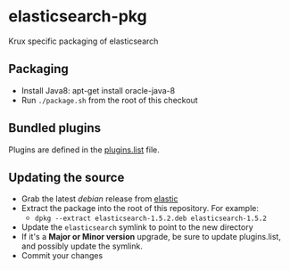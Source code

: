 # elasticsearch-pkg
Krux specific packaging of elasticsearch

## Packaging

* Install Java8: apt-get install oracle-java-8
* Run ```./package.sh``` from the root of this checkout

## Bundled plugins

Plugins are defined in the [plugins.list](plugins.list.1.6.0) file.

## Updating the source

* Grab the latest *debian* release from [elastic](https://www.elastic.co/downloads/elasticsearch)
* Extract the package into the root of this repository. For example:
  * ```dpkg --extract elasticsearch-1.5.2.deb elasticsearch-1.5.2```
* Update the ```elasticsearch``` symlink to point to the new directory
* If it's a **Major or Minor version** upgrade, be sure to update plugins.list, and possibly update the symlink.
* Commit your changes

